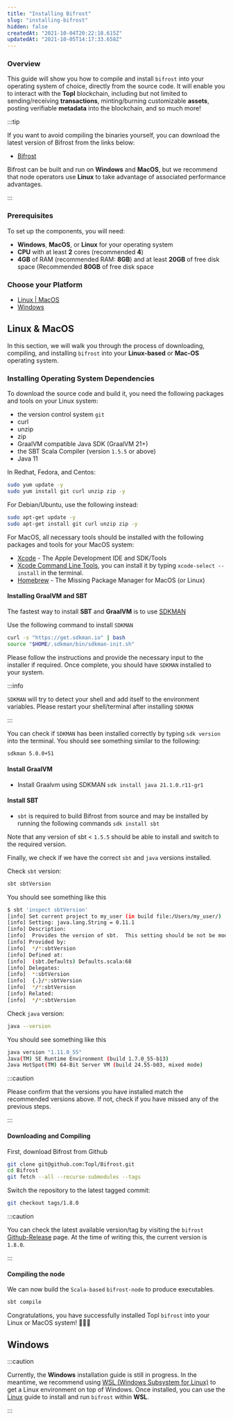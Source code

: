```yaml
---
title: "Installing Bifrost"
slug: "installing-bifrost"
hidden: false
createdAt: "2021-10-04T20:22:18.615Z"
updatedAt: "2021-10-05T14:17:33.658Z"
---
```

### Overview

This guide will show you how to compile and install `bifrost` into your operating system of choice, directly from the source code. It will enable you to interact with the **Topl** blockchain, including but not limited to sending/receiving **transactions**, minting/burning customizable **assets**, posting verifiable **metadata** into the blockchain, and so much more!

:::tip

If you want to avoid compiling the binaries yourself, you can download the latest version of Bifrost from the links below:

- [Bifrost](https://github.com/Topl/Bifrost/releases/latest/)

Bifrost can be built and run on **Windows** and **MacOS**, but we recommend that node operators use **Linux** to take advantage of associated performance advantages.

:::

### Prerequisites

To set up the components, you will need:

- **Windows**, **MacOS**, or **Linux** for your operating system
- **CPU** with at least **2** cores (recommended **4**)
- **4GB** of RAM (recommended RAM: **8GB**) and at least **20GB** of free disk space (Recommended **80GB** of free disk space

### Choose your Platform

- [Linux | MacOS](#linux--macos)
- [Windows](#windows)

## Linux & MacOS

In this section, we will walk you through the process of downloading, compiling, and installing `bifrost` into your **Linux-based** or **Mac-OS** operating system.

### Installing Operating System Dependencies

To download the source code and build it, you need the following packages and tools on your Linux system:

- the version control system `git`
- curl
- unzip
- zip
- GraalVM compatible Java SDK (GraalVM 21+)
- the SBT Scala Compiler (version `1.5.5` or above)
- Java 11

In Redhat, Fedora, and Centos:

```sh
sudo yum update -y
sudo yum install git curl unzip zip -y
```

For Debian/Ubuntu, use the following instead:

```sh
sudo apt-get update -y
sudo apt-get install git curl unzip zip -y
```

For MacOS, all necessary tools should be installed with the following packages and tools for your MacOS system:

- [Xcode](https://developer.apple.com/xcode) - The Apple Development IDE and SDK/Tools
- [Xcode Command Line Tools](https://developer.apple.com/xcode/features/), you can install it by typing `xcode-select --install` in the terminal.
- [Homebrew](https://brew.sh) - The Missing Package Manager for MacOS (or Linux)

#### Installing GraalVM and SBT

The fastest way to install **SBT** and **GraalVM** is to use  [SDKMAN](https://sdkman.io/)

Use the following command to install `SDKMAN`

```sh
curl -s "https://get.sdkman.io" | bash
source "$HOME/.sdkman/bin/sdkman-init.sh"
```

Please follow the instructions and provide the necessary input to the installer if required. Once complete, you should have `SDKMAN` installed to your system.

:::info

`SDKMAN` will try to detect your shell and add itself to the environment variables. Please restart your shell/terminal after installing `SDKMAN`

:::

 You can check if `SDKMAN` has been installed correctly by typing `sdk version` into the terminal. You should see something similar to the following:

```sh
sdkman 5.0.0+51
```

#### Install GraalVM

- Install Graalvm using SDKMAN
```sdk install java 21.1.0.r11-gr1```

#### Install SBT

- `sbt` is required to build Bifrost from source and may be installed by running the following commands
```sdk install sbt```

Note that any version of sbt < `1.5.5` should be able to install and switch to the required version.

Finally, we check if we have the correct `sbt` and `java` versions installed.

Check `sbt` version:

```sh
sbt sbtVersion
```

You should see something like this

```sh
$ sbt 'inspect sbtVersion'
[info] Set current project to my_user (in build file:/Users/my_user/)
[info] Setting: java.lang.String = 0.11.1
[info] Description:
[info]  Provides the version of sbt.  This setting should be not be modified.
[info] Provided by:
[info]  */*:sbtVersion
[info] Defined at:
[info]  (sbt.Defaults) Defaults.scala:68
[info] Delegates:
[info]  *:sbtVersion
[info]  {.}/*:sbtVersion
[info]  */*:sbtVersion
[info] Related:
[info]  */*:sbtVersion
```

Check `java` version:

```sh
java --version
```

You should see something like this

```sh
java version "1.11.0_55"
Java(TM) SE Runtime Environment (build 1.7.0_55-b13)
Java HotSpot(TM) 64-Bit Server VM (build 24.55-b03, mixed mode)
```

:::caution

Please confirm that the versions you have installed match the recommended versions above. If not, check if you have missed any of the previous steps.

:::

#### Downloading and Compiling

First, download Bifrost from Github

```sh
git clone git@github.com:Topl/Bifrost.git
cd Bifrost
git fetch --all --recurse-submodules --tags
```

Switch the repository to the latest tagged commit:

```sh
git checkout tags/1.8.0
```

:::caution

You can check the latest available version/tag by visiting the `bifrost` [Github-Release](https://github.com/Topl/Bifrost/releases) page. At the time of writing this, the current version is `1.8.0`.

:::

#### Compiling the node

We can now build the `Scala-based` `bifrost-node` to produce executables.

```bash
sbt compile
```

Congratulations, you have successfully installed Topl `bifrost` into your Linux or MacOS system! 🎉🎉🎉

## Windows

:::caution

Currently, the **Windows** installation guide is still in progress. In the meantime, we recommend using [WSL (Windows Subsystem for Linux)](https://docs.microsoft.com/en-us/windows/wsl/) to get a Linux environment on top of Windows. Once installed, you can use the [Linux](#linux) guide to install and run `bifrost` within **WSL**.

:::
